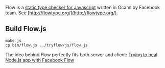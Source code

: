 Flow is a [static type checker for Javascript](http://flowtype.org/) written in Ocaml by Facebook team. See [http://flowtype.org/](http://flowtype.org/).

## Build Flow.js
```
make js
cp bin/flow.js ../tryflow/js/flow.js
```
The idea behind Flow perfectly fits both server and client: [Trying to heal Node.js app with Facebook Flow](http://potomushto.com/2015/01/26/facebook-flow-on-server-and-client.html)

